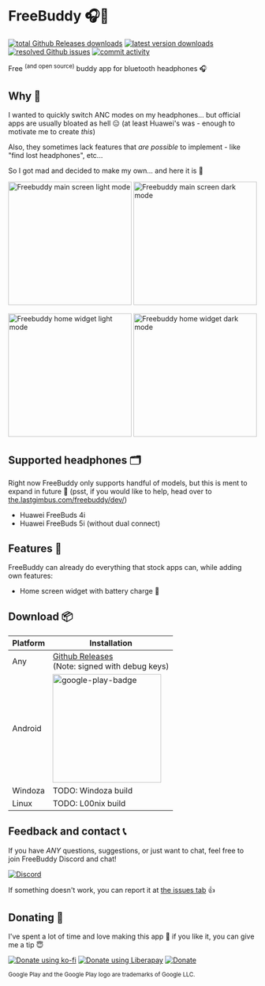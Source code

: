 # FreeBuddy 🎧💞

[![total Github Releases downloads](https://img.shields.io/github/downloads/TheLastGimbus/FreeBuddy/total?label=total%20Github%20Releases%20downloads)](https://github.com/TheLastGimbus/FreeBuddy/releases/)
[![latest version downloads](https://img.shields.io/github/downloads/TheLastGimbus/FreeBuddy/latest/total?label=latest%20version%20downloads)](https://github.com/TheLastGimbus/FreeBuddy/releases/latest)
[![resolved Github issues](https://img.shields.io/github/issues-closed/TheLastGimbus/FreeBuddy?label=resolved%20issues)](https://github.com/TheLastGimbus/FreeBuddy/issues)
[![commit activity](https://img.shields.io/github/commit-activity/y/TheLastGimbus/FreeBuddy)](https://github.com/TheLastGimbus/FreeBuddy/graphs/contributors)

Free <sup>(and open source)</sup> buddy app for bluetooth headphones 🎧

## Why 🧐

I wanted to quickly switch ANC modes on my headphones... but official apps are usually bloated as hell 😑 (at least Huawei's was - enough to motivate me to create *this*)

Also, they sometimes lack features that *are possible* to implement - like "find lost headphones", etc...

So I got mad and decided to make my own... and here it is 🌈

<img alt="Freebuddy main screen light mode" src="https://github.com/TheLastGimbus/FreeBuddy/assets/40139196/e463717e-f427-48f3-91fc-79f9a313359b"  width=250px> <img alt="Freebuddy main screen dark mode" src="https://github.com/TheLastGimbus/FreeBuddy/assets/40139196/15914349-921a-4c59-b1cf-4ed443c09823" width=250px>

<img alt="Freebuddy home widget light mode" src="https://github.com/TheLastGimbus/FreeBuddy/assets/40139196/a7c46a10-ebb6-45c8-a4c3-5b2597ab2d3f"  width=250px> <img alt="Freebuddy home widget dark mode" src="https://github.com/TheLastGimbus/FreeBuddy/assets/40139196/348ae011-ab18-4ff4-a497-30d3f2fecc8b" width=250px>

## Supported headphones 🗂️

Right now FreeBuddy only supports handful of models, but this is ment to expand in future 🤞 (psst, if you would like to help, head over to [the.lastgimbus.com/freebuddy/dev/](https://the.lastgimbus.com/freebuddy/dev/))

- Huawei FreeBuds 4i
- Huawei FreeBuds 5i (without dual connect)

## Features 🔨

FreeBuddy can already do everything that stock apps can, while adding own features:
 - Home screen widget with battery charge 🔋

## Download 📦

| Platform | Installation        |
|----------|---------------------|
| Any      | [Github Releases](https://github.com/TheLastGimbus/FreeBuddy/releases)<br/>(Note: signed with debug keys) |
| Android  | [<img alt="google-play-badge" src="https://user-images.githubusercontent.com/40139196/190448286-f0ac43a6-ba7e-4f92-9ad5-78728651b027.png" width="220px">](https://play.google.com/store/apps/details?id=com.lastgimbus.the.freebuddy) |
| Windoza  | TODO: Windoza build |
| Linux    | TODO: L00nix build  |

## Feedback and contact 📞

If you have *ANY* questions, suggestions, or just want to chat, feel free to join FreeBuddy Discord and chat!

[![Discord](https://img.shields.io/badge/Discord-7289DA?style=for-the-badge&logo=discord&logoColor=white)](https://discord.gg/fYS98UE5Cu)

If something doesn't work, you can report it at [the issues tab](https://github.com/TheLastGimbus/FreeBuddy/issues/) 👍

## Donating 👛

I've spent a lot of time and love making this app 💖 if you like it, you can give me a tip 😇

[![Donate using ko-fi](https://ko-fi.com/img/githubbutton_sm.svg)](https://ko-fi.com/A0A6HO71P)
[![Donate using Liberapay](https://liberapay.com/assets/widgets/donate.svg)](https://liberapay.com/TheLastGimbus/donate)
[![Donate](https://img.shields.io/badge/Donate-PayPal-blue.svg?logo=paypal&style=for-the-badge)](https://www.paypal.com/donate/?hosted_button_id=B8LS5DS92EPQE)

<sub>Google Play and the Google Play logo are trademarks of Google LLC.</sub>
